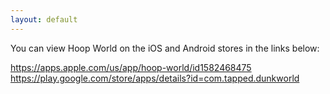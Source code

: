 ```yaml
---
layout: default
---
```


You can view Hoop World on the iOS and Android stores in the links below:

https://apps.apple.com/us/app/hoop-world/id1582468475
https://play.google.com/store/apps/details?id=com.tapped.dunkworld 
